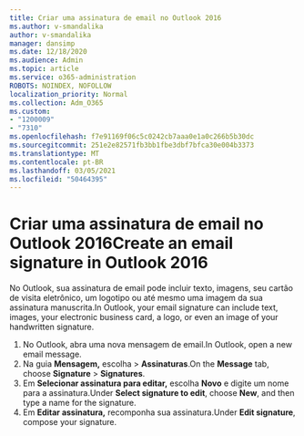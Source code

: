 ```yaml
---
title: Criar uma assinatura de email no Outlook 2016
ms.author: v-smandalika
author: v-smandalika
manager: dansimp
ms.date: 12/18/2020
ms.audience: Admin
ms.topic: article
ms.service: o365-administration
ROBOTS: NOINDEX, NOFOLLOW
localization_priority: Normal
ms.collection: Adm_O365
ms.custom:
- "1200009"
- "7310"
ms.openlocfilehash: f7e91169f06c5c0242cb7aaa0e1a0c266b5b30dc
ms.sourcegitcommit: 251e2e82571fb3bb1fbe3dbf7bfca30e004b3373
ms.translationtype: MT
ms.contentlocale: pt-BR
ms.lasthandoff: 03/05/2021
ms.locfileid: "50464395"
---
```

# <a name="create-an-email-signature-in-outlook-2016"></a><span data-ttu-id="eca7f-102">Criar uma assinatura de email no Outlook 2016</span><span class="sxs-lookup"><span data-stu-id="eca7f-102">Create an email signature in Outlook 2016</span></span>

<span data-ttu-id="eca7f-103">No Outlook, sua assinatura de email pode incluir texto, imagens, seu cartão de visita eletrônico, um logotipo ou até mesmo uma imagem da sua assinatura manuscrita.</span><span class="sxs-lookup"><span data-stu-id="eca7f-103">In Outlook, your email signature can include text, images, your electronic business card, a logo, or even an image of your handwritten signature.</span></span>

1. <span data-ttu-id="eca7f-104">No Outlook, abra uma nova mensagem de email.</span><span class="sxs-lookup"><span data-stu-id="eca7f-104">In Outlook, open a new email message.</span></span>
2. <span data-ttu-id="eca7f-105">Na guia **Mensagem,** escolha   >  **Assinaturas**.</span><span class="sxs-lookup"><span data-stu-id="eca7f-105">On the **Message** tab, choose **Signature** > **Signatures**.</span></span>
3. <span data-ttu-id="eca7f-106">Em **Selecionar assinatura para editar,** escolha **Novo** e digite um nome para a assinatura.</span><span class="sxs-lookup"><span data-stu-id="eca7f-106">Under **Select signature to edit**, choose **New**, and then type a name for the signature.</span></span>
4. <span data-ttu-id="eca7f-107">Em **Editar assinatura,** recomponha sua assinatura.</span><span class="sxs-lookup"><span data-stu-id="eca7f-107">Under **Edit signature**, compose your signature.</span></span>
